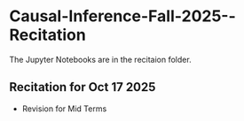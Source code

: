 # Causal-Inference-Fall-2025--Recitation


The Jupyter Notebooks are in the recitaion folder. 




## Recitation for Oct 17 2025 

  + Revision for Mid Terms
  
